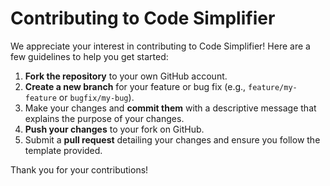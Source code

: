 # Contributing to Code Simplifier

We appreciate your interest in contributing to Code Simplifier! Here are a few guidelines to help you get started:

1. **Fork the repository** to your own GitHub account.
2. **Create a new branch** for your feature or bug fix (e.g., `feature/my-feature` or `bugfix/my-bug`).
3. Make your changes and **commit them** with a descriptive message that explains the purpose of your changes.
4. **Push your changes** to your fork on GitHub.
5. Submit a **pull request** detailing your changes and ensure you follow the template provided.

Thank you for your contributions!